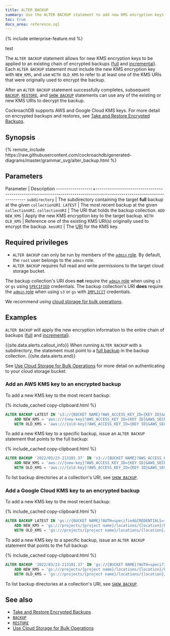 ```yaml
---
title: ALTER BACKUP
summary: Use the ALTER BACKUP statement to add new KMS encryption keys to backups.
toc: true
docs_area: reference.sql
---
```


{% include enterprise-feature.md %}

test

The `ALTER BACKUP` statement allows for new KMS encryption keys to be applied to an existing chain of encrypted backups ([full](take-full-and-incremental-backups.html#full-backups) and [incremental](take-full-and-incremental-backups.html#incremental-backups)). Each `ALTER BACKUP` statement must include the new KMS encryption key with `NEW_KMS`, and use `WITH OLD_KMS` to refer to at least one of the KMS URIs that were originally used to encrypt the backup.

After an `ALTER BACKUP` statement successfully completes, subsequent [`BACKUP`](backup.html), [`RESTORE`](restore.html), and [`SHOW BACKUP`](show-backup.html) statements can use any of the existing or new KMS URIs to decrypt the backup.

CockroachDB supports AWS and Google Cloud KMS keys. For more detail on encrypted backups and restores, see [Take and Restore Encrypted Backups](take-and-restore-encrypted-backups.html).

## Synopsis

<div>
{% remote_include https://raw.githubusercontent.com/cockroachdb/generated-diagrams/master/grammar_svg/alter_backup.html %}
</div>

## Parameters

Parameter         | Description
------------------+-------------------------------------------------------------------------------------------------------------------------
`subdirectory`    | The subdirectory containing the target **full** backup at the given `collectionURI`.
`LATEST`          | The most recent backup at the given `collectionURI`.
`collectionURI`   | The URI that holds the backup collection.
`ADD NEW_KMS`     | Apply the new KMS encryption key to the target backup.
`WITH OLD_KMS`    | Reference one of the existing KMS URI(s) originally used to encrypt the backup.
`kmsURI`          | The [URI](take-and-restore-encrypted-backups.html#uri-formats) for the KMS key.

## Required privileges

- `ALTER BACKUP` can only be run by members of the [`admin` role](security-reference/authorization.html#admin-role). By default, the `root` user belongs to the `admin` role.
- `ALTER BACKUP` requires full read and write permissions to the target cloud storage bucket.

The backup collection's URI does **not** require the [`admin` role](security-reference/authorization.html#admin-role) when using `s3` or `gs` using [`SPECIFIED`](cloud-storage-authentication.html) credentials. The backup collection's URI **does** require the [`admin` role](security-reference/authorization.html#admin-role) when using `s3` or `gs` with [`IMPLICIT`](cloud-storage-authentication.html) credentials.

We recommend using [cloud storage for bulk operations](use-cloud-storage-for-bulk-operations.html).

## Examples

`ALTER BACKUP` will apply the new encryption information to the entire chain of backups ([full](take-full-and-incremental-backups.html#full-backups) and [incremental](take-full-and-incremental-backups.html#incremental-backups)).

{{site.data.alerts.callout_info}}
When running `ALTER BACKUP` with a subdirectory, the statement must point to a [full backup](take-full-and-incremental-backups.html#full-backups) in the backup collection.
{{site.data.alerts.end}}

See [Use Cloud Storage for Bulk Operations](cloud-storage-authentication.html) for more detail on authenticating to your cloud storage bucket.

### Add an AWS KMS key to an encrypted backup

To add a new KMS key to the most recent backup:

{% include_cached copy-clipboard.html %}
~~~ sql
ALTER BACKUP LATEST IN 's3://{BUCKET NAME}?AWS_ACCESS_KEY_ID={KEY ID}&AWS_SECRET_ACCESS_KEY={SECRET ACCESS KEY}'
    ADD NEW_KMS = 'aws:///{new-key}?AWS_ACCESS_KEY_ID={KEY ID}&AWS_SECRET_ACCESS_KEY={SECRET ACCESS KEY}&REGION={location}'
    WITH OLD_KMS = 'aws:///{old-key}?AWS_ACCESS_KEY_ID={KEY ID}&AWS_SECRET_ACCESS_KEY={SECRET ACCESS KEY}&REGION={location}';
~~~  

To add a new KMS key to a specific backup, issue an `ALTER BACKUP` statement that points to the full backup:

{% include_cached copy-clipboard.html %}
~~~ sql
ALTER BACKUP '2022/03/23-213101.37' IN 's3://{BUCKET NAME}?AWS_ACCESS_KEY_ID={KEY ID}&AWS_SECRET_ACCESS_KEY={SECRET ACCESS KEY}'
    ADD NEW_KMS = 'aws:///{new-key}?AWS_ACCESS_KEY_ID={KEY ID}&AWS_SECRET_ACCESS_KEY={SECRET ACCESS KEY}&REGION={location}'
    WITH OLD_KMS = 'aws:///{old-key}?AWS_ACCESS_KEY_ID={KEY ID}&AWS_SECRET_ACCESS_KEY={SECRET ACCESS KEY}&REGION={location}';
~~~  

To list backup directories at a collection's URI, see [`SHOW BACKUP`](show-backup.html).

### Add a Google Cloud KMS key to an encrypted backup

To add a new KMS key to the most recent backup:

{% include_cached copy-clipboard.html %}
~~~ sql
ALTER BACKUP LATEST IN 'gs://{BUCKET NAME}?AUTH=specified&CREDENTIALS={ENCODED KEY}'
    ADD NEW_KMS = 'gs:///projects/{project name}/locations/{location}/keyRings/{key ring name}/cryptoKeys/{new key}?AUTH=specified&CREDENTIALS={encoded key}'
    WITH OLD_KMS = 'gs:///projects/{project name}/locations/{location}/keyRings/{key ring name}/cryptoKeys/{old key}?AUTH=specified&CREDENTIALS={encoded key}';
~~~  

To add a new KMS key to a specific backup, issue an `ALTER BACKUP` statement that points to the full backup:

{% include_cached copy-clipboard.html %}
~~~ sql
ALTER BACKUP '2022/03/23-213101.37' IN 'gs://{BUCKET NAME}?AUTH=specified&CREDENTIALS={ENCODED KEY}'
    ADD NEW_KMS = 'gs:///projects/{project name}/locations/{location}/keyRings/{key ring name}/cryptoKeys/{new key}?AUTH=specified&CREDENTIALS={encoded key}'
    WITH OLD_KMS = 'gs:///projects/{project name}/locations/{location}/keyRings/{key ring name}/cryptoKeys/{old key}?AUTH=specified&CREDENTIALS={encoded key}';
~~~  

To list backup directories at a collection's URI, see [`SHOW BACKUP`](show-backup.html).

## See also

- [Take and Restore Encrypted Backups](take-and-restore-encrypted-backups.html)
- [`BACKUP`](backup.html)
- [`RESTORE`](restore.html)
- [Use Cloud Storage for Bulk Operations](use-cloud-storage-for-bulk-operations.html)
